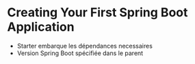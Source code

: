 # Creating Your First Spring Boot Application

- Starter embarque les dépendances necessaires
- Version Spring Boot spécifiée dans le parent